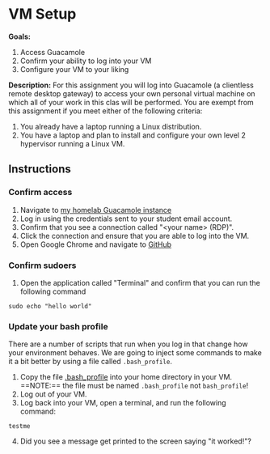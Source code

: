 # VM Setup
**Goals:**
1. Access Guacamole
2. Confirm your ability to log into your VM
3. Configure your VM to your liking

**Description:** For this assignment you will log into Guacamole (a clientless remote desktop gateway) to access your own personal virtual machine on which all of your work in this clas will be performed. You are exempt from this assignment if you meet either of the following criteria:
1. You already have a laptop running a Linux distribution.
2. You have a laptop and plan to install and configure your own level 2 hypervisor running a Linux VM.

## Instructions
### Confirm access
1. Navigate to [my homelab Guacamole instance](https://guacamole.m9e.dev)
2. Log in using the credentials sent to your student email account.
3. Confirm that you see a connection called "\<your name\> (RDP)".
4. Click the connection and ensure that you are able to log into the VM.
5. Open Google Chrome and navigate to [GitHub](https://github.com)

### Confirm sudoers
1. Open the application called "Terminal" and confirm that you can run the following command
```
sudo echo "hello world"
```

### Update your bash profile
There are a number of scripts that run when you log in that change how your environment behaves. We are going to inject some commands to make it a bit better by using a file called `.bash_profile`. 
1. Copy the file [.bash_profile](resources/.bash_profile) into your home directory in your VM. ==NOTE:== the file must be named `.bash_profile` not `bash_profile`! 
2. Log out of your VM.
3. Log back into your VM, open a terminal, and run the following command:
```
testme
```
4. Did you see a message get printed to the screen saying "it worked!"?

